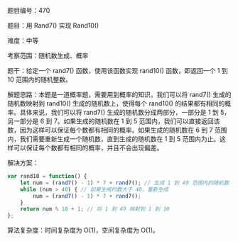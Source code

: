 题目编号：470

题目：用 Rand7() 实现 Rand10()

难度：中等

考察范围：随机数生成、概率

题干：给定一个 rand7() 函数，使用该函数实现 rand10() 函数，即返回一个 1 到 10 范围内的随机整数。

解题思路：本题是一道概率题，需要用到概率的知识。我们可以将 rand7() 生成的随机数映射到 rand10() 生成的随机数上，使得每个 rand10() 的结果都有相同的概率。具体来说，我们可以将 rand7() 生成的随机数分成两部分，一部分是 1 到 5，另一部分是 6 到 7。如果生成的随机数在 1 到 5 范围内，我们可以直接返回该数，因为这样可以保证每个数都有相同的概率。如果生成的随机数在 6 到 7 范围内，我们需要重新生成一个随机数，直到生成的随机数在 1 到 5 范围内为止。这样可以保证每个数都有相同的概率，并且不会出现偏差。

解决方案：

```javascript
var rand10 = function() {
    let num = (rand7() - 1) * 7 + rand7(); // 生成 1 到 49 范围内的随机数
    while (num > 40) { // 如果生成的数大于 40，重新生成
        num = (rand7() - 1) * 7 + rand7();
    }
    return num % 10 + 1; // 将 1 到 49 映射到 1 到 10
};
```

算法复杂度：时间复杂度为 O(1)，空间复杂度为 O(1)。